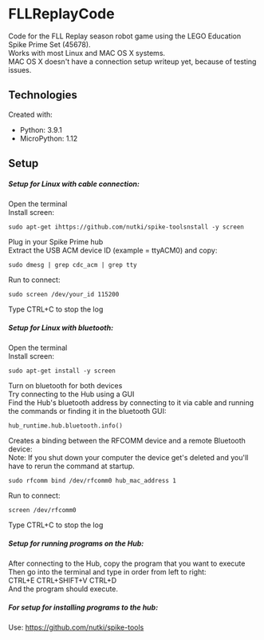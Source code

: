 # FLLReplayCode
Code for the FLL Replay season robot game using the LEGO Education Spike Prime Set (45678).\
Works with most Linux and MAC OS X systems.\
MAC OS X doesn't have a connection setup writeup yet, because of testing issues.
## Technologies
Created with:
* Python: 3.9.1
* MicroPython: 1.12
## Setup
##### Setup for Linux with cable connection:
Open the terminal\
Install screen:
```
sudo apt-get ihttps://github.com/nutki/spike-toolsnstall -y screen
```
Plug in your Spike Prime hub\
Extract the USB ACM device ID (example = ttyACM0) and copy:
```
sudo dmesg | grep cdc_acm | grep tty
```
Run to connect:
```
sudo screen /dev/your_id 115200
```
Type CTRL+C to stop the log
##### Setup for Linux with bluetooth:
Open the terminal\
Install screen:
```
sudo apt-get install -y screen
```
Turn on bluetooth for both devices\
Try connecting to the Hub using a GUI\
Find the Hub's bluetooth address by connecting to it via cable and running the commands or finding it in the bluetooth GUI:
```
hub_runtime.hub.bluetooth.info()
```
Creates a binding between the RFCOMM device and a remote Bluetooth device:\
Note: If you shut down your computer the device get's deleted and you'll have to rerun the command at startup.
```
sudo rfcomm bind /dev/rfcomm0 hub_mac_address 1
```
Run to connect:
```
screen /dev/rfcomm0
```
Type CTRL+C to stop the log
##### Setup for running programs on the Hub:
After connecting to the Hub, copy the program that you want to execute\
Then go into the terminal and type in order from left to right:\
CTRL+E CTRL+SHIFT+V CTRL+D\
And the program should execute.
##### For setup for installing programs to the hub:
Use: https://github.com/nutki/spike-tools
